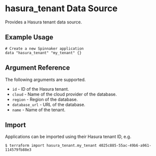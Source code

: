 # hasura_tenant Data Source

Provides a Hasura tenant data source.

## Example Usage

```hcl
# Create a new Spinnaker application
data "hasura_tenant" "my_tenant" {}
```

## Argument Reference

The following arguments are supported.

* `id` - ID of the Hasura tenant.
* `cloud` - Name of the cloud provider of the database.
* `region` - Region of the database.
* `database_url` - URL of the database.
* `name` - Name of the tenant.

## Import

Applications can be imported using their Hasura tenant ID, e.g.

```console
$ terraform import hasura_tenant.my_tenant 4025c885-55ac-49b6-a961-114579fb88e3
```
